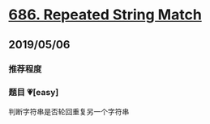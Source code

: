 # [686. Repeated String Match](https://leetcode.com/problems/repeated-string-match/)

## 2019/05/06

### 推荐程度

### 题目 💗[easy]

判断字符串是否轮回重复另一个字符串